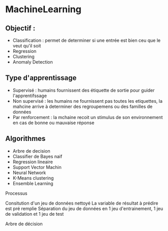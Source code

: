 MachineLearning
===============

## Objectif :

 - Classification : permet de determiner si une entrée est bien ceu que le veut qu'il soit
 - Regression
 - Clustering
 - Anomaly Detection


## Type d'apprentissage

 - Supervisé : humains fournissent des étiquette de sortie pour guider l'apprentifssage
 - Non supervisé :  les humains ne fournissent pas toutes les etiquettes, la mahcine arrive à determiner des regroupemens ou des familles de données
 - Par renforcement : la mchaine recoit un stimulus de son environnement en cas de bonne ou mauvaise réponse



## Algorithmes

 - Arbre de decision
 - Classifier de Bayes naif
 - Regression lineaire
 - Support Vector Machin
 - Neural Network
 - K-Means clustering
 - Ensemble Learning




Processus 

Consitution d'un jeu de données nettoyé
La variable de résultat à prédire est pré remplie
Séparation du jeu de données en 1 jeu d'entrainement, 1 jeu de validation et 1 jeu de test


Arbre de décision
